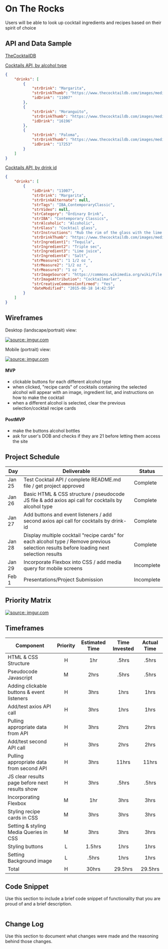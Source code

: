 # On The Rocks

Users will be able to look up cocktail ingredients and recipes based on their spirit of choice

## API and Data Sample

[TheCocktailDB](https://www.thecocktaildb.com/api.php?ref=apilist.fun)

[Cocktails API, by alcohol type](https://www.thecocktaildb.com/api/json/v1/1/filter.php?i=Tequila)

```json
{
    "drinks": [
        {
            "strDrink": "Margarita",
            "strDrinkThumb": "https://www.thecocktaildb.com/images/media/drink/5noda61589575158.jpg",
            "idDrink": "11007"
        },
        {
            "strDrink": "Moranguito",
            "strDrinkThumb": "https://www.thecocktaildb.com/images/media/drink/urpsyq1475667335.jpg",
            "idDrink": "16196"
        },
        {
            "strDrink": "Paloma",
            "strDrinkThumb": "https://www.thecocktaildb.com/images/media/drink/samm5j1513706393.jpg",
            "idDrink": "17253"
        }
    ]
}
```

[Cocktails API, by drink id](https://www.thecocktaildb.com/api/json/v1/1/lookup.php?i=11007)

```json
{
    "drinks": [
        {
            "idDrink": "11007",
            "strDrink": "Margarita",
            "strDrinkAlternate": null,
            "strTags": "IBA,ContemporaryClassic",
            "strVideo": null,
            "strCategory": "Ordinary Drink",
            "strIBA": "Contemporary Classics",
            "strAlcoholic": "Alcoholic",
            "strGlass": "Cocktail glass",
            "strInstructions": "Rub the rim of the glass with the lime slice to make the salt stick to it. Take care to moisten only the outer rim and sprinkle the salt on it. The salt should present to the lips of the imbiber and never mix into the cocktail. Shake the other ingredients with ice, then carefully pour into the glass.",
            "strDrinkThumb": "https://www.thecocktaildb.com/images/media/drink/5noda61589575158.jpg",
            "strIngredient1": "Tequila",
            "strIngredient2": "Triple sec",
            "strIngredient3": "Lime juice",
            "strIngredient4": "Salt",
            "strMeasure1": "1 1/2 oz ",
            "strMeasure2": "1/2 oz ",
            "strMeasure3": "1 oz ",
            "strImageSource": "https://commons.wikimedia.org/wiki/File:Klassiche_Margarita.jpg",
            "strImageAttribution": "Cocktailmarler",
            "strCreativeCommonsConfirmed": "Yes",
            "dateModified": "2015-08-18 14:42:59"
        }
    ]
}
```

## Wireframes

Desktop (landscape/portrait) view:

<a href="https://imgur.com/vFBjqzC"><img src="https://i.imgur.com/vFBjqzC.png" title="source: imgur.com" /></a>

Mobile (portrait) view: 

<a href="https://imgur.com/ludvzpz"><img src="https://i.imgur.com/ludvzpz.png" title="source: imgur.com" /></a>

#### MVP 

- clickable buttons for each different alcohol type
- when clicked, "recipe cards" of cocktails containing the selected alcohol will appear with an image, ingredient list, and instructions on how to make the cocktail
- when a different alcohol is selected, clear the previous selection/cocktail recipe cards

#### PostMVP  

- make the buttons alcohol bottles 
- ask for user's DOB and checks if they are 21 before letting them access the site 

## Project Schedule

|  Day | Deliverable | Status
|---|---| ---|
|Jan 25| Test Cocktail API / complete README.md file / get project approved | Complete
|Jan 26| Basic HTML & CSS structure / pseudocode JS file & add axios api call for cocktails by alcohol type  | Complete
|Jan 27| Add buttons and event listeners / add second axios api call for cocktails by drink-id | Complete
|Jan 28| Display multiple cocktail "recipe cards" for each alcohol type / Remove previous selection results before loading next selection results | Complete
|Jan 29| Incorporate Flexbox into CSS / add media query for mobile screens | Incomplete
|Feb 1| Presentations/Project Submission | Incomplete

## Priority Matrix

<a href="https://imgur.com/SrCIVPx"><img src="https://i.imgur.com/SrCIVPx.png" title="source: imgur.com" /></a>

## Timeframes

| Component | Priority | Estimated Time | Time Invested | Actual Time |
| --- | :---: |  :---: | :---: | :---: |
| HTML & CSS Structure | H | 1hr | .5hrs | .5hrs |
| Pseudocode Javascript | M | 2hrs | .5hrs | .5hrs |
| Adding clickable buttons & event listeners | H | 3hrs | 1hrs | 1hrs |
| Add/test axios API call | H | 3hrs | 1hrs | 1hrs |
| Pulling appropriate data from API | H | 3hrs | 2hrs | 2hrs |
| Add/test second API call | H | 3hrs | 2hrs | 2hrs |
| Pulling appropriate data from second API| H | 3hrs | 11hrs | 11hrs |
| JS clear results page before next results show | H | 3hrs | .5hrs | .5hrs |
| Incorporating Flexbox | M | 1hr | 3hrs | 3hrs |
| Styling recipe cards in CSS | M | 3hrs | 3hrs | 3hrs |
| Setting & styling Media Queries in CSS | M | 3hrs | 3hrs | 3hrs |
| Styling buttons | L | 1.5hrs | 1hrs | 1hrs |
| Setting Background image | L | .5hrs | 1hrs | 1hrs |
| Total | H | 30hrs | 29.5hrs | 29.5hrs |

## Code Snippet

Use this section to include a brief code snippet of functionality that you are proud of and a brief description.  

```

```

## Change Log
 Use this section to document what changes were made and the reasoning behind those changes.  
